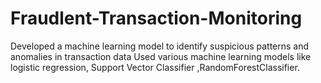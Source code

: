 # Fraudlent-Transaction-Monitoring
Developed a machine learning model to identify suspicious patterns and anomalies in transaction data
Used various machine learning models like logistic regression, Support Vector Classifier ,RandomForestClassifier.

